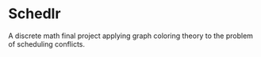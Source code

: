# Schedlr
A discrete math final project applying graph coloring theory to the problem of scheduling conflicts.
